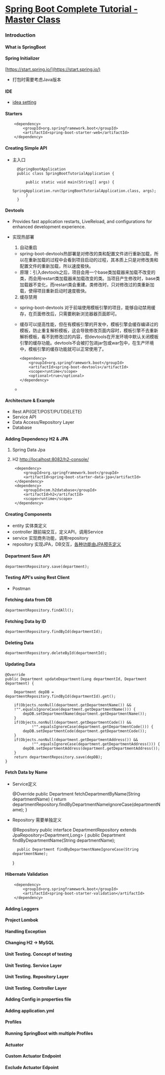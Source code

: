 # [Spring Boot Complete Tutorial - Master Class](https://www.youtube.com/watch?v=zvR-Oif_nxg)

### Introduction
#### What is SpringBoot
#### Spring Initializer

[https://start.spring.io/](https://start.spring.io/)
- 打包时需要考虑Java版本

#### IDE
- [idea setting](/idea%20setting%20file)
#### Starters
		<dependency>
			<groupId>org.springframework.boot</groupId>
			<artifactId>spring-boot-starter-web</artifactId>
		</dependency>
#### Creating Simple API
- 主入口

        @SpringBootApplication
        public class SpringBootTutorialApplication {
        
            public static void main(String[] args) {
                SpringApplication.run(SpringBootTutorialApplication.class, args);
            }
        }
#### Devtools
- Provides fast application restarts, LiveReload, and configurations for enhanced development experience.
- 实现热部署
  1. 自动重启
  - spring-boot-devtools热部署是对修改的类和配置文件进行重新加载，所以在重新加载的过程中会看到项目启动的过程，其本质上只是对修改类和配置文件的重新加载，所以速度极快。
  - 原理：引入devtools之后，项目会用一个base类加载器来加载不改变的类，而会用restart类加载器来加载改变的类。当项目产生修改时，base类加载器不变化，而restart类会重建。类修改时，只对修改过的类重新加载，使得项目重新启动时速度极快。
  
  2. 缓存禁用
  - spring-boot-devtools 对于前端使用模板引擎的项目，能够自动禁用缓存，在页面修改后，只需要刷新浏览器器页面即可。
  - 缓存可以提高性能，但在有模板引擎的开发中，模板引擎会缓存编译过的模板，防止重复解析模板，这会导致修改页面内容时，模板引擎不去重新解析模板，看不到修改过的内容，但devtools在开发环境中默认关闭模板引擎的缓存功能。devtools不会被打包进jar包或war包中，在生产环境中，模板引擎的缓存功能就可以正常使用了。

        <dependency>
            <groupId>org.springframework.boot</groupId>
            <artifactId>spring-boot-devtools</artifactId>
            <scope>runtime</scope>
            <optional>true</optional>
        </dependency>
  - 
#### Architecture & Example
- Rest API(GET/POST/PUT/DELETE)
- Service API
- Data Access/Repository Layer
- Database

#### Adding Dependency H2 & JPA 
1. Spring Data Jpa
2. H2
    [http://localhost:8082/h2-console/](http://localhost:8082/h2-console/)

        <dependency>
            <groupId>org.springframework.boot</groupId>
            <artifactId>spring-boot-starter-data-jpa</artifactId>
        </dependency>
		<dependency>
			<groupId>com.h2database</groupId>
			<artifactId>h2</artifactId>
			<scope>runtime</scope>
		</dependency>

#### Creating Components
- entity 实体类定义
- controller 跟前端交互，定义API，调用Service
- service 实现商务功能，调用repository
- repository 实现JPA，DB交互，[各种功能由JPA预先定义](https://docs.spring.io/spring-data/jpa/docs/current/reference/html/#appendix.query.method.subject)

#### Department Save API
    departmentRepository.save(department);
#### Testing API's using Rest Client
- Postman
#### Fetching data from DB
    departmentRepository.findAll();
#### Fetching Data by ID
    departmentRepository.findById(departmentId);
#### Deleting Data
    departmentRepository.deleteById(departmentId);
#### Updating Data
    @Override
    public Department updateDepartment(Long departmentId, Department department) {

        Department depDB = departmentRepository.findById(departmentId).get();

        if(Objects.nonNull(department.getDepartmentName()) &&
        !"".equalsIgnoreCase(department.getDepartmentName())) {
            depDB.setDepartmentName(department.getDepartmentName());
        }
        if(Objects.nonNull(department.getDepartmentCode()) &&
                !"".equalsIgnoreCase(department.getDepartmentCode())) {
            depDB.setDepartmentCode(department.getDepartmentCode());
        }
        if(Objects.nonNull(department.getDepartmentAddress()) &&
                !"".equalsIgnoreCase(department.getDepartmentAddress())) {
            depDB.setDepartmentAddress(department.getDepartmentAddress());
        }
        return departmentRepository.save(depDB);
    }
#### Fetch Data by Name
- Service定义


    @Override
    public Department fetchDepartmentByName(String departmentName) {
        return departmentRepository.findByDepartmentNameIgnoreCase(departmentName);
    }
- Repository 需要单独定义


    @Repository
    public interface  DepartmentRepository extends JpaRepository<Department,Long> {
    public Department findByDepartmentName(String departmentName);
    
        public Department findByDepartmentNameIgnoreCase(String departmentName);
    
    }
#### Hibernate Validation

        <dependency>
            <groupId>org.springframework.boot</groupId>
            <artifactId>spring-boot-starter-validation</artifactId>
        </dependency>

#### Adding Loggers
#### Project Lombok
#### Handling Exception
#### Changing H2 -> MySQL

#### Unit Testing. Concept of testing
#### Unit Testing. Service Layer
#### Unit Testing. Repository Layer
#### Unit Testing. Controller Layer

#### Adding Config in properties file
#### Adding application.yml

#### Profiles
#### Running SpringBoot with multiple Profiles

#### Actuator
#### Custom Actuator Endpoint
#### Exclude Actuator Edpoint
